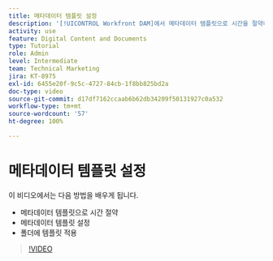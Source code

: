```yaml
---
title: 메타데이터 템플릿 설정
description: '[!UICONTROL Workfront DAM]에서 메타데이터 템플릿으로 시간을 절약하고, 메타데이터 템플릿을 설정하고 폴더에 템플릿을 적용하는 방법을 알아봅니다.'
activity: use
feature: Digital Content and Documents
type: Tutorial
role: Admin
level: Intermediate
team: Technical Marketing
jira: KT-8975
exl-id: 6455e20f-9c5c-4727-84cb-1f8bb825bd2a
doc-type: video
source-git-commit: d17df7162ccaab6b62db34209f50131927c0a532
workflow-type: tm+mt
source-wordcount: '57'
ht-degree: 100%

---
```


# 메타데이터 템플릿 설정

이 비디오에서는 다음 방법을 배우게 됩니다.

* 메타데이터 템플릿으로 시간 절약
* 메타데이터 템플릿 설정
* 폴더에 템플릿 적용

>[!VIDEO](https://video.tv.adobe.com/v/335238/?quality=12&learn=on&enablevpops)
